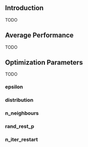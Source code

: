 ## Introduction

TODO

## Average Performance

TODO

## Optimization Parameters

TODO

### epsilon

### distribution

### n_neighbours

### rand_rest_p

### n_iter_restart
